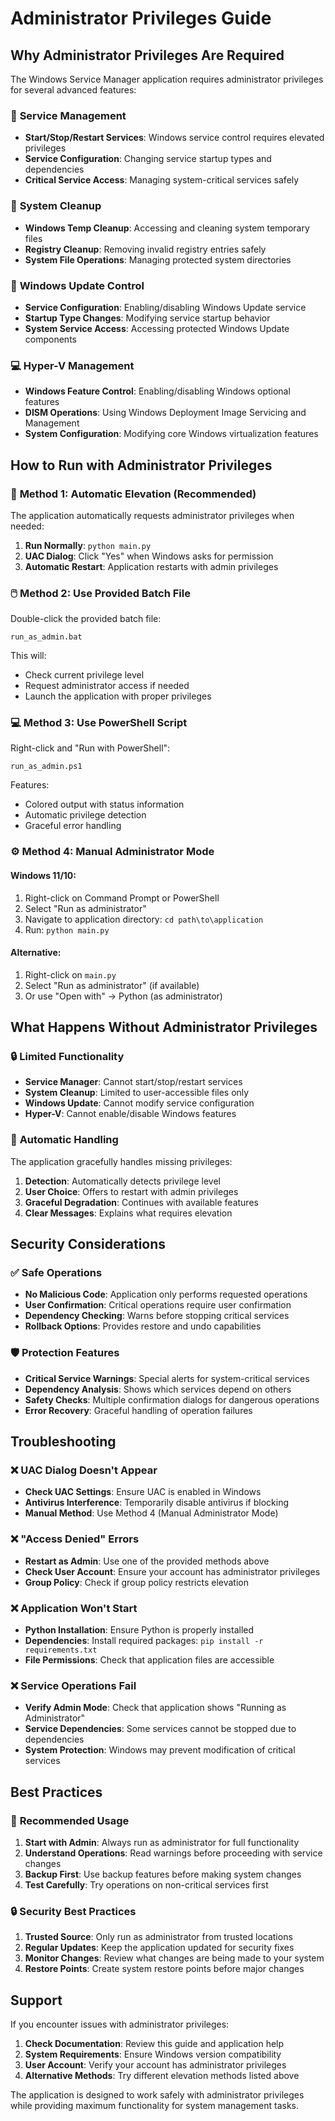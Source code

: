 # Administrator Privileges Guide

## Why Administrator Privileges Are Required

The Windows Service Manager application requires administrator privileges for several advanced features:

### 🔧 **Service Management**
- **Start/Stop/Restart Services**: Windows service control requires elevated privileges
- **Service Configuration**: Changing service startup types and dependencies
- **Critical Service Access**: Managing system-critical services safely

### 🧹 **System Cleanup**
- **Windows Temp Cleanup**: Accessing and cleaning system temporary files
- **Registry Cleanup**: Removing invalid registry entries safely
- **System File Operations**: Managing protected system directories

### 🔄 **Windows Update Control**
- **Service Configuration**: Enabling/disabling Windows Update service
- **Startup Type Changes**: Modifying service startup behavior
- **System Service Access**: Accessing protected Windows Update components

### 💻 **Hyper-V Management**
- **Windows Feature Control**: Enabling/disabling Windows optional features
- **DISM Operations**: Using Windows Deployment Image Servicing and Management
- **System Configuration**: Modifying core Windows virtualization features

## How to Run with Administrator Privileges

### 🚀 **Method 1: Automatic Elevation (Recommended)**

The application automatically requests administrator privileges when needed:

1. **Run Normally**: `python main.py`
2. **UAC Dialog**: Click "Yes" when Windows asks for permission
3. **Automatic Restart**: Application restarts with admin privileges

### 🖱️ **Method 2: Use Provided Batch File**

Double-click the provided batch file:
```
run_as_admin.bat
```

This will:
- Check current privilege level
- Request administrator access if needed
- Launch the application with proper privileges

### 💻 **Method 3: Use PowerShell Script**

Right-click and "Run with PowerShell":
```
run_as_admin.ps1
```

Features:
- Colored output with status information
- Automatic privilege detection
- Graceful error handling

### ⚙️ **Method 4: Manual Administrator Mode**

#### **Windows 11/10:**
1. Right-click on Command Prompt or PowerShell
2. Select "Run as administrator"
3. Navigate to application directory: `cd path\to\application`
4. Run: `python main.py`

#### **Alternative:**
1. Right-click on `main.py`
2. Select "Run as administrator" (if available)
3. Or use "Open with" → Python (as administrator)

## What Happens Without Administrator Privileges

### 🔒 **Limited Functionality**
- **Service Manager**: Cannot start/stop/restart services
- **System Cleanup**: Limited to user-accessible files only
- **Windows Update**: Cannot modify service configuration
- **Hyper-V**: Cannot enable/disable Windows features

### 🔄 **Automatic Handling**
The application gracefully handles missing privileges:

1. **Detection**: Automatically detects privilege level
2. **User Choice**: Offers to restart with admin privileges
3. **Graceful Degradation**: Continues with available features
4. **Clear Messages**: Explains what requires elevation

## Security Considerations

### ✅ **Safe Operations**
- **No Malicious Code**: Application only performs requested operations
- **User Confirmation**: Critical operations require user confirmation
- **Dependency Checking**: Warns before stopping critical services
- **Rollback Options**: Provides restore and undo capabilities

### 🛡️ **Protection Features**
- **Critical Service Warnings**: Special alerts for system-critical services
- **Dependency Analysis**: Shows which services depend on others
- **Safety Checks**: Multiple confirmation dialogs for dangerous operations
- **Error Recovery**: Graceful handling of operation failures

## Troubleshooting

### ❌ **UAC Dialog Doesn't Appear**
- **Check UAC Settings**: Ensure UAC is enabled in Windows
- **Antivirus Interference**: Temporarily disable antivirus if blocking
- **Manual Method**: Use Method 4 (Manual Administrator Mode)

### ❌ **"Access Denied" Errors**
- **Restart as Admin**: Use one of the provided methods above
- **Check User Account**: Ensure your account has administrator privileges
- **Group Policy**: Check if group policy restricts elevation

### ❌ **Application Won't Start**
- **Python Installation**: Ensure Python is properly installed
- **Dependencies**: Install required packages: `pip install -r requirements.txt`
- **File Permissions**: Check that application files are accessible

### ❌ **Service Operations Fail**
- **Verify Admin Mode**: Check that application shows "Running as Administrator"
- **Service Dependencies**: Some services cannot be stopped due to dependencies
- **System Protection**: Windows may prevent modification of critical services

## Best Practices

### 🎯 **Recommended Usage**
1. **Start with Admin**: Always run as administrator for full functionality
2. **Understand Operations**: Read warnings before proceeding with service changes
3. **Backup First**: Use backup features before making system changes
4. **Test Carefully**: Try operations on non-critical services first

### 🔒 **Security Best Practices**
1. **Trusted Source**: Only run as administrator from trusted locations
2. **Regular Updates**: Keep the application updated for security fixes
3. **Monitor Changes**: Review what changes are being made to your system
4. **Restore Points**: Create system restore points before major changes

## Support

If you encounter issues with administrator privileges:

1. **Check Documentation**: Review this guide and application help
2. **System Requirements**: Ensure Windows version compatibility
3. **User Account**: Verify your account has administrator privileges
4. **Alternative Methods**: Try different elevation methods listed above

The application is designed to work safely with administrator privileges while providing maximum functionality for system management tasks.
